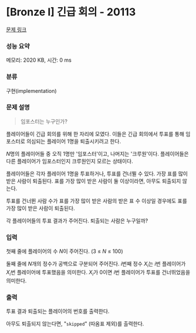 # [Bronze I] 긴급 회의 - 20113 

[문제 링크](https://www.acmicpc.net/problem/20113) 

### 성능 요약

메모리: 2020 KB, 시간: 0 ms

### 분류

구현(implementation)

### 문제 설명

<blockquote>
<p>임포스터는 누구인가?</p>
</blockquote>

<p>플레이어들이 긴급 회의를 위해 한 자리에 모였다. 이들은 긴급 회의에서 투표를 통해 임포스터로 의심되는 플레이어 1명을 퇴출시키려고 한다.</p>

<p><em>N</em>명의 플레이어들 중 오직 1명만 '임포스터'이고, 나머지는 '크루원'이다. 플레이어들은 다른 플레이어가 임포스터인지 크루원인지 모르는 상태이다.</p>

<p>플레이어들은 각자 플레이어 1명을 투표하거나, 투표를 건너뛸 수 있다. 가장 표를 많이 받은 사람이 퇴출된다. 표를 가장 많이 받은 사람이 둘 이상이라면, 아무도 퇴출되지 않는다.</p>

<p>투표를 건너뛴 사람 수가 표를 가장 많이 받은 사람의 받은 표 수 이상일 경우에도 표를 가장 많이 받은 사람이 퇴출된다.</p>

<p>각 플레이어들의 투표 결과가 주어진다. 퇴출되는 사람은 누구일까? </p>

### 입력 

 <p>첫째 줄에 플레이어의 수 <em>N</em>이 주어진다. (3 ≤ <em>N</em> ≤ 100)  </p>

<p>둘째 줄에 <em>N</em>개의 정수가 공백으로 구분되어 주어진다. <em>i</em>번째 정수 <em>X<sub>i</sub></em>는 <em>i</em>번 플레이어가 <em>X<sub>i</sub></em>번 플레이어에 투표했음을 의미한다. <em>X<sub>i</sub></em>가 0이면 <em>i</em>번 플레이어가 투표를 건너뛰었음을 의미한다. </p>

### 출력 

 <p>투표 결과 퇴출되는 플레이어의 번호를 출력한다.  </p>

<p>아무도 퇴출되지 않는다면, "<code>skipped</code>" (따옴표 제외)를 출력한다.</p>

